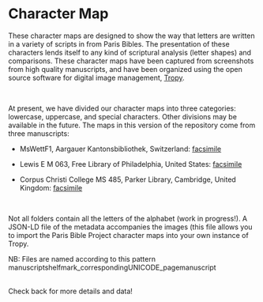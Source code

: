 # Character Map

These character maps are designed to show the way that letters are written in a variety of scripts in from Paris Bibles. The presentation of these characters lends itself to any kind of scriptural analysis (letter shapes) and comparisons. These character maps have been captured from screenshots from high quality manuscripts, and have been organized using the open source software for digital image management, [Tropy](tropy.org).

<br>

At present, we have divided our character maps into three categories: lowercase, uppercase, and special characters. Other divisions may be available in the future.
The maps in this version of the repository come from three manuscripts:
<br>

* MsWettF1, Aargauer Kantonsbibliothek, Switzerland: [facsimile](https://www.e-codices.unifr.ch/it/searchresult/list/one/kba/WettF0001)

* Lewis E M 063, Free Library of Philadelphia, United States: [facsimile](https://openn.library.upenn.edu/Data/0023/html/lewis_e_m_063_001-031.html)

* Corpus Christi College MS 485, Parker Library, Cambridge, United Kingdom: [facsimile](https://parker.stanford.edu/parker/catalog/xk876dn8316)

<br>

Not all folders contain all the letters of the alphabet (work in progress!). A JSON-LD file of the metadata accompanies the images (this file allows you to import the Paris Bible Project character maps into your own instance of Tropy. 

NB: Files are named according to this pattern manuscriptshelfmark_correspondingUNICODE_pagemanuscript

<br>
Check back for more details and data! 
    
